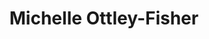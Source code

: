 ---
title: Michelle Ottley-Fisher
redirect_from:
  - /Michelle Ottley
  - /Michelle Ottley Fisher
layout: people
headshot: 
headshot_credit: 
headshot_alt: 
headshot_caption: 
Details:
  Website:
  Facebook:
  Twitter:
  Instagram: 
  LinkedIn: Michelle Ottley-Fisher | michelle-ottley-fisher-19ab9632
  IBDB: 
  IMDb: 
---